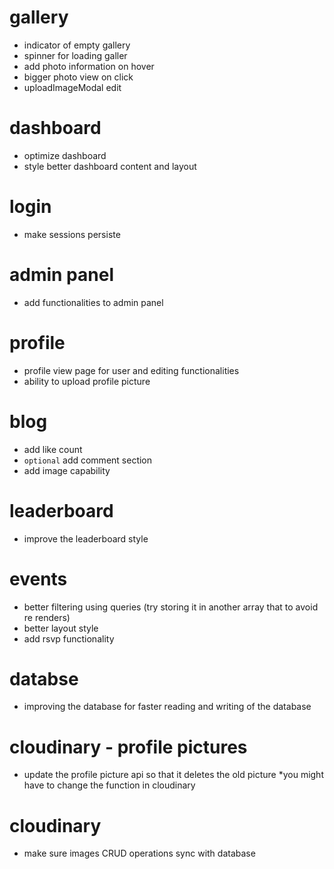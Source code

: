 # gallery
- indicator of empty gallery
- spinner for loading galler
- add photo information on hover
- bigger photo view on click
- uploadImageModal edit
# dashboard
- optimize dashboard
- style better dashboard content and layout
# login
- make sessions persiste
# admin panel
- add functionalities to admin panel
# profile
- profile view page for user and editing functionalities
- ability to upload profile picture
# blog
- add like count
- `optional` add comment section
- add image capability
# leaderboard
- improve the leaderboard style
# events
- better filtering using queries (try storing it in another array that to avoid re renders)
- better layout style
- add rsvp functionality
# databse
- improving the database for faster reading and writing of the database
# cloudinary - profile pictures
- update the profile picture api so that it deletes the old picture 
    *you might have to change the function in cloudinary
# cloudinary
- make sure images CRUD operations sync with database